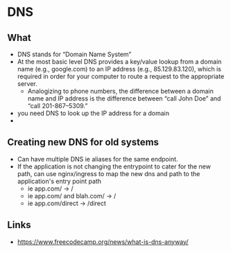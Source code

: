 # DNS


## What

- DNS stands for “Domain Name System”
- At the most basic level DNS provides a key/value lookup from a domain name (e.g., google.com) to an IP address (e.g., 85.129.83.120), which is required in order for your computer to route a request to the appropriate server.
  - Analogizing to phone numbers, the difference between a domain name and IP address is the difference between “call John Doe” and “call 201-867–5309.”
-  you need DNS to look up the IP address for a domain
- 


## Creating new DNS for old systems

- Can have multiple DNS ie aliases for the same endpoint.
- If the application is not changing the entrypoint to cater for the new path, can use nginx/ingress to map the new dns and path to the application's entry point path
  - ie app.com/ -> /
  - ie app.com/ and blah.com/ -> /
  - ie app.com/direct -> /direct

## Links

- https://www.freecodecamp.org/news/what-is-dns-anyway/
